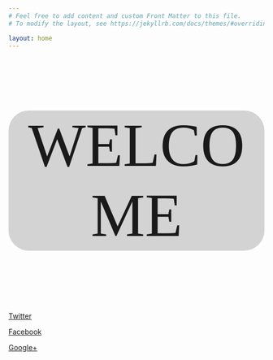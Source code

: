 ```yaml
---
# Feel free to add content and custom Front Matter to this file.
# To modify the layout, see https://jekyllrb.com/docs/themes/#overriding-theme-defaults

layout: home
---
```


<p style="
        font-family:Fira Code;
        font-size:120px;
        text-align:center;
        background-color: lightgrey;
        border-style: hidden;
        border-radius: 40px;
            ">
WELCOME
</p>

<p style="text-align:center;">
<link href="http://maxcdn.bootstrapcdn.com/font-awesome/4.2.0/css/font-awesome.min.css" rel="stylesheet">

<!-- Twitter -->
<a href="http://twitter.com/home?status=https://huaanhminh.github.io/" title="Share on Twitter" target="_blank" class="btn btn-twitter"><i class="fa fa-twitter"></i> Twitter</a>
 <!-- Facebook -->
<a href="https://www.facebook.com/sharer/sharer.php?u=https://huaanhminh.github.io/" title="Share on Facebook" target="_blank" class="btn btn-facebook"><i class="fa fa-facebook"></i> Facebook</a>
<!-- Google+ -->
<a href="https://plus.google.com/share?url=https://huaanhminh.github.io/" title="Share on Google+" target="_blank" class="btn btn-googleplus"><i class="fa fa-google-plus"></i> Google+</a>
</p>